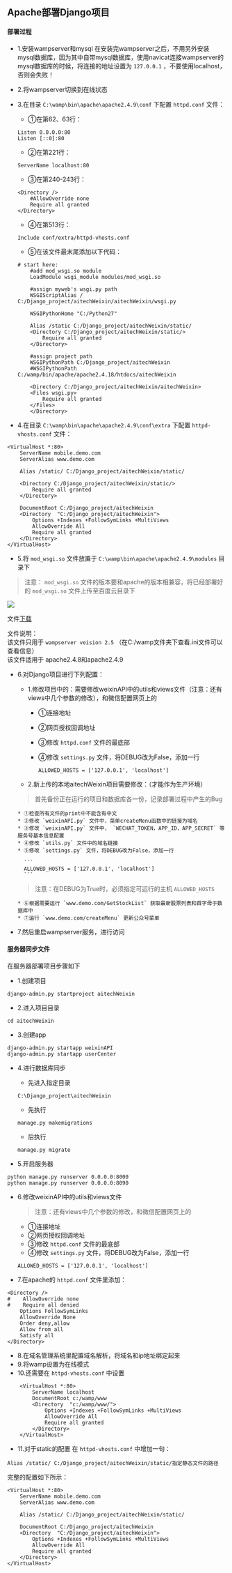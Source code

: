 ## Apache部署Django项目

#### 部署过程

* 1.安装wampserver和mysql
在安装完wampserver之后，不用另外安装mysql数据库，因为其中自带mysql数据库，使用navicat连接wampserver的mysql数据库的时候，将连接的地址设置为 `127.0.0.1` ，不要使用localhost，否则会失败！

* 2.将wampserver切换到在线状态

* 3.在目录 `C:\wamp\bin\apache\apache2.4.9\conf` 下配置 `httpd.conf` 文件：
   * ①在第62、63行：

    ```
    Listen 0.0.0.0:80
    Listen [::0]:80
    ```

   * ②在第221行：

    ```
    ServerName localhost:80
    ```

   * ③在第240-243行：

    ```
    <Directory />
        #AllowOverride none
        Require all granted
    </Directory>
    ```

   * ④在第513行：

    ```
    Include conf/extra/httpd-vhosts.conf
    ```

   * ⑤在该文件最末尾添加以下代码：

    ```
    # start here:
        #add mod_wsgi.so module
        LoadModule wsgi_module modules/mod_wsgi.so

        #assign myweb's wsgi.py path
        WSGIScriptAlias / C:/Django_project/aitechWeixin/aitechWeixin/wsgi.py

        WSGIPythonHome "C:/Python27"

        Alias /static C:/Django_project/aitechWeixin/static/
        <Directory C:/Django_project/aitechWeixin/static/>
            Require all granted
        </Directory>

        #assign project path
        WSGIPythonPath C:/Django_project/aitechWeixin
        #WSGIPythonPath C:/wamp/bin/apache/apache2.4.18/htdocs/aitechWeixin

        <Directory C:/Django_project/aitechWeixin/aitechWeixin>
        <Files wsgi.py>
            Require all granted
        </Files>
        </Directory>
    ```

* 4.在目录 `C:\wamp\bin\apache\apache2.4.9\conf\extra` 下配置 `httpd-vhosts.conf` 文件：

```
<VirtualHost *:80>
    ServerName mobile.demo.com
    ServerAlias www.demo.com

    Alias /static/ C:/Django_project/aitechWeixin/static/

	<Directory C:/Django_project/aitechWeixin/static/>
		Require all granted
	</Directory>
    
    DocumentRoot C:/Django_project/aitechWeixin
    <Directory  "C:/Django_project/aitechWeixin">
        Options +Indexes +FollowSymLinks +MultiViews
        AllowOverride All
        Require all granted
    </Directory>
</VirtualHost>
```

* 5.将 `mod_wsgi.so` 文件放置于 `C:\wamp\bin\apache\apache2.4.9\modules` 目录下

> 注意： `mod_wsgi.so` 文件的版本要和apache的版本相兼容，将已经部署好的 `mod_wsgi.so` 文件上传至百度云目录下

![](img/dd_01.png)

文件[下载](file/mod_wsgi.so)

文件说明：  
该文件只用于 `wampserver veision 2.5`      （在C:/wamp文件夹下查看.ini文件可以查看信息）  
该文件适用于 apache2.4.8和apache2.4.9

* 6.对Django项目进行下列配置：
   * 1.修改项目中的：需要修改weixinAPI中的utils和views文件（注意：还有views中几个参数的修改），和微信配置网页上的
      * ①连接地址
      * ②网页授权回调地址
      * ③修改 `httpd.conf` 文件的最底部
      * ④修改 `settings.py` 文件，将DEBUG改为False，添加一行

        ```
        ALLOWED_HOSTS = ['127.0.0.1', 'localhost']
        ```

   * 2.新上传的本地aitechWeixin项目需要修改：（才能作为生产环境）
    
	> 首先备份正在运行的项目和数据库各一份，记录部署过程中产生的Bug

      * ①检查所有文件的print中不能含有中文
      * ②修改 `weixinAPI.py` 文件中，菜单createMenu函数中的链接为域名
      * ③修改 `weixinAPI.py` 文件中， `WECHAT_TOKEN，APP_ID，APP_SECRET` 等服务号基本信息配置
      * ④修改 `utils.py` 文件中的域名链接
      * ⑤修改 `settings.py` 文件，将DEBUG改为False，添加一行

        ```
        ALLOWED_HOSTS = ['127.0.0.1', 'localhost']
        ```

	> 注意：在DEBUG为True时，必须指定可运行的主机 `ALLOWED_HOSTS`

      * ⑥根据需要运行 `www.demo.com/GetStockList` 获取最新股票列表和首字母于数据库中
      * ⑦运行 `www.demo.com/createMenu` 更新公众号菜单

* 7.然后重启wampserver服务，进行访问






#### 服务器同步文件

在服务器部署项目步骤如下

* 1.创建项目

```
django-admin.py startproject aitechWeixin
```

* 2.进入项目目录

```
cd aitechWeixin
```

* 3.创建app

```
django-admin.py startapp weixinAPI
django-admin.py startapp userCenter
```

* 4.进行数据库同步
   * 先进入指定目录
	
	```
	C:\Django_project\aitechWeixin
	```

   * 先执行

	```
	manage.py makemigrations
	```

   * 后执行

	```
	manage.py migrate
	```

* 5.开启服务器

```
python manage.py runserver 0.0.0.0:8000
python manage.py runserver 0.0.0.0:8090
```

* 6.修改weixinAPI中的utils和views文件

	> 注意：还有views中几个参数的修改，和微信配置网页上的

   * ①连接地址
   * ②网页授权回调地址
   * ③修改 `httpd.conf` 文件的最底部
   * ④修改 `settings.py` 文件，将DEBUG改为False，添加一行

	```
	ALLOWED_HOSTS = ['127.0.0.1', 'localhost']
	```

* 7.在apache的 `httpd.conf` 文件里添加：

```
<Directory />
#    AllowOverride none
#    Require all denied
    Options FollowSymLinks
    AllowOverride None
    Order deny,allow
    Allow from all
    Satisfy all
</Directory>
```

* 8.在域名管理系统里配置域名解析，将域名和ip地址绑定起来
* 9.将wamp设置为在线模式
* 10.还需要在 `httpd-vhosts.conf` 中设置

```
	<VirtualHost *:80>
		ServerName localhost
		DocumentRoot c:/wamp/www
		<Directory  "c:/wamp/www/">
			Options +Indexes +FollowSymLinks +MultiViews
			AllowOverride All
			Require all granted
		</Directory>
	</VirtualHost>
```

* 11.对于static的配置
在 `httpd-vhosts.conf` 中增加一句：

```
Alias /static/ C:/Django_project/aitechWeixin/static/指定静态文件的路径
```

完整的配置如下所示：

```
<VirtualHost *:80>
	ServerName mobile.demo.com
	ServerAlias www.demo.com

	Alias /static/ C:/Django_project/aitechWeixin/static/
	
	DocumentRoot C:/Django_project/aitechWeixin
	<Directory  "C:/Django_project/aitechWeixin">
		Options +Indexes +FollowSymLinks +MultiViews
		AllowOverride All
		Require all granted
	</Directory>
</VirtualHost>
```

